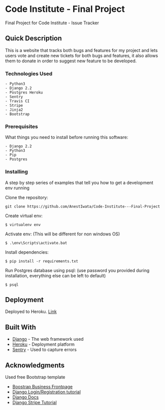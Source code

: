 # Code Institute - Final Project

Final Project for Code Institute - Issue Tracker

## Quick Description

This is a website that tracks both bugs and features for my project and lets users vote and create new tickets
for both bugs and features, it also allows them to donate in order to suggest new feature to be developed.


### Technologies Used

```
- Python3
- Django 2.2
- Postgres Heroku
- Sentry
- Travis CI
- Stripe
- Jinja2
- Bootstrap
```

### Prerequisites

What things you need to install before running this software:

```
- Django 2.2
- Python3
- Pip
- Postgres
```

### Installing

A step by step series of examples that tell you how to get a development env running

Clone the repository:
```
git clone https://github.com/AnestIwata/Code-Institute---Final-Project
```

Create virtual env:

```
$ virtualenv env
```

Activate env:
(This will be different for non windows OS)
```
$ .\env\Scripts\activate.bat
```
Install dependencies:

```
$ pip install -r requirements.txt
```

Run Postgres database using psql:
(use password you provided during installation, everything else can be left to default)
```
$ psql
```

## Deployment

Deployed to Heroku. [Link](https://django-project-codeins.herokuapp.com/)

## Built With

* [Django](https://www.djangoproject.com/) - The web framework used
* [Heroku](https://www.heroku.com/) - Deployment platform
* [Sentry](https://sentry.io/welcome/) - Used to capture errors

## Acknowledgments

Used free Bootstrap template 
- [Boostrap Business Frontpage](https://startbootstrap.com/templates/business-frontpage/)
- [Django Login/Registration tutorial](https://wsvincent.com/django-user-authentication-tutorial-login-and-logout/)
- [Django Docs](https://www.djangoproject.com/start/overview/)
- [Django Stripe Tutorial](https://testdriven.io/blog/django-stripe-tutorial/)